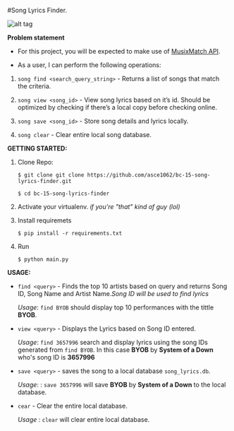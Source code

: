 #Song Lyrics Finder.

![alt tag](http://i.imgur.com/Ta2HiDP.png)

**Problem statement**
- For this project, you will be expected to make use of [MusixMatch API](https://developer.musixmatch.com/).

- As a user, I can perform the following operations:

1. `song find <search_query_string>` - Returns a list of songs that match the criteria.

2. `song view <song_id>` - View song lyrics based on it’s id. Should be optimized by checking if there’s a local copy before checking online.

3. `song save <song_id>` - Store song details and lyrics locally.

4. `song clear` - Clear entire local song database.

**GETTING STARTED:**

1. Clone Repo:

    ```
    $ git clone git clone https://github.com/asce1062/bc-15-song-lyrics-finder.git
    ```
    ```
    $ cd bc-15-song-lyrics-finder
    ```

2.  Activate your virtualenv. _if you're "that" kind of guy (lol)_

3. Install requiremets

    ```
    $ pip install -r requirements.txt
    ```

4. Run 

    ```
    $ python main.py
    ```
 **USAGE:**
 
- ```find <query>``` - Finds the top 10 artists based on query and returns Song ID, Song Name and Artist Name._Song ID will be used to find lyrics_
 
    *Usage*: ```find BYOB``` should display top 10 performances with the tittle **BYOB**.
- ```view <query>``` - Displays the Lyrics based on Song ID entered.
    
    *Usage*: ```find 3657996``` search and display lyrics using the song IDs generated from ```find BYOB```. In this case **BYOB** by **System of a Down** who's song ID is **3657996**
- ```save <query>``` - saves the song to a local database ```song_lyrics.db```.
    
    *Usage*: : ```save 3657996``` will save **BYOB** by **System of a Down** to the local database.
 - ```cear``` - Clear the entire local database.
 
    *Usage* : ```clear``` will clear entire local database.
 